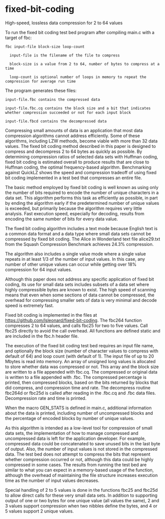 # fixed-bit-coding
High-speed, lossless data compression for 2 to 64 values

To run the fixed bit coding test bed program after compiling main.c with a target of fbc:

    fbc input-file block-size loop-count

      input-file is the filename of the file to compress

      block-size is a value from 2 to 64, number of bytes to compress at a time

      loop-count is optional number of loops in memory to repeat the compression for average run time

The program generates these files:

    input-file.fbc contains the compressed data

    input-file.fbc.cq contains the block size and a bit that indicates whether compression succeeded or not for each input block

    input-file.fbcd contains the decompressed data
    
Compressing small amounts of data is an application that most data compression algorithms cannot address efficiently. Some of these algorithms, including LZW methods, become viable with more than 32 data values. The fixed bit coding method described in this paper is designed to compress and decompress 2 to 64 bytes as quickly as possible. By determining  compression ratios of selected data sets with Huffman coding, fixed bit coding is estimated overall to produce results that are close to Huffman coding, the optimal frequency-based algorithm. Benchmarking against QuickLZ shows the speed and compression tradeoff of using fixed bit coding implemented in a test bed that compresses an entire file. 

The basic method employed by fixed bit coding is well known as using only the number of bits required to encode the number of unique characters in a data set. This algorithm performs this task as efficiently as possible, in part by ending the algorithm early if the predetermined number of unique values is exceeded, but primarily because the algorithm requires very little analysis. Fast execution speed, especially for decoding, results from encoding the same number of bits for every data value. 

The fixed bit coding algorithm includes a text mode because English text is a common data format and a data type where small data sets cannot be compressed by fixed bit coding. The Alice in Wonderland text file alice29.txt from the Squash Compression Benchmark achieves 24.3% compression.

The algorithm also includes a single value mode where a single value repeats in at least 1/3 of the number of input values. In this case, any number of other unique values can occur while getting over 18% compression for 64 input values.

Although this paper does not address any specific application of fixed bit coding, its use for small data sets includes subsets of a data set where highly compressible bytes are known to exist. The high speed of scanning means that even when some sections of data cannot be compressed, the overhead for compressing smaller sets of data is very minimal and decode speed is extremely fast.

Fixed bit coding is implemented in the files at https://github.com/lsleonard/fixed-bit-coding. The fbc264 function compresses 2 to 64 values, and calls fbc25 for two to five values. Call fbc25 directly to avoid the call overhead. All functions are defined static and are included in the fbc.h header file. 

The execution of the fixed bit coding test bed requires an input file name, and optionally the block size (number of character values to compress with default of 64) and loop count (with default of 1). The input file of up to 20 Mbytes is read into memory. An array of unsigned long values is allocated to store whether data was compressed or not. This array and the block size are written to a file appended with fbc.cq. The compressed or original data is written to a file appended with .fbc. The compressed percentage is printed, then compressed blocks, based on the bits returned by blocks that did compress, and compression time and rate. The decompress routine fbc264d or fbc25d is called after reading in the .fbc.cq and .fbc data files. Decompression rate and time is printed.

When the macro GEN_STATS is defined in main.c, additional information about the data is printed, including number of uncompressed blocks and the percentage of encoded blocks by number of unique values.

As this algorithm is intended as a low-level tool for compression of small data sets, the implementation of how to manage compressed and uncompressed data is left for the application developer. For example, compressed data could be concatenated to save unused bits in the last byte of output. Also, the number of input values is not stored in the compressed data. The test bed does not attempt to compress the bits that represent whether compression occurred or not, although this data could be highly compressed in some cases. The results from running the test bed are similar to what you can expect in a memory-based usage of the function, although the overhead of maintaining the file structure increases execution time as the number of input values decreases.

Special handling of 2 to 5 values is done in the functions fbc25 and fbc25d to allow direct calls for these very small data sets. In addition to supporting output of one or two bytes for one unique value (all values the same), 2 and 3 values support compression when two nibbles define the bytes, and 4 or 5 values support 2 unique values.
